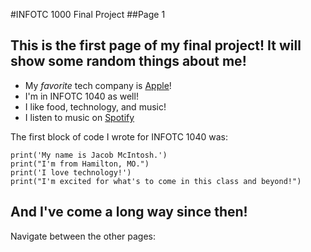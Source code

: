 #INFOTC 1000 Final Project
##Page 1

This is the **first page** of my final project! It will show some random things about me!
---

- My *favorite* tech company is [Apple](https://www.apple.com/)!
- I'm in INFOTC 1040 as well!
- I like food, technology, and music!
- I listen to music on [Spotify](https://www.spotify.com/us/)

The first block of code I wrote for INFOTC 1040 was:
```
print('My name is Jacob McIntosh.')
print("I'm from Hamilton, MO.")
print('I love technology!')
print("I'm excited for what's to come in this class and beyond!")
```
And I've come a long way since then!
---
Navigate between the other pages:
